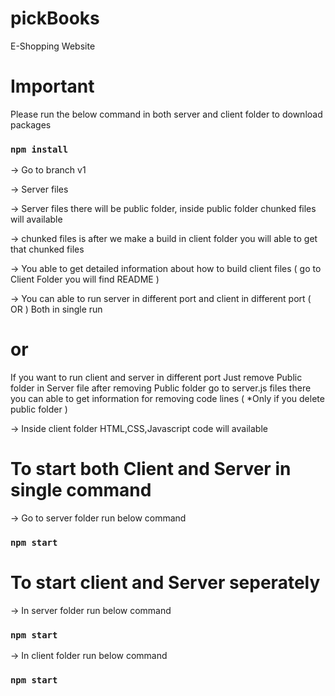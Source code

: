 # pickBooks

 E-Shopping Website
 
  
 # Important
 
 Please run the below command in both server and client folder to download packages
 
 ### `npm install`
 
 

 -> Go to branch v1
 
 -> Server files 
 
 -> Server files there will be public folder, inside public folder chunked files will available 
 
 -> chunked files is after we make a build in client folder you will able to get that chunked files 
 
 -> You able to get detailed information about how to build client files  ( go to Client Folder you will find README )
 
 -> You can able to run server in different port and client in different port ( OR ) Both in single run
 
 
 # or
 
 If you want to run client and server in different port Just remove Public folder in Server file after removing Public folder go to server.js files there you can able to 
 get information for removing code lines ( *Only if you delete public folder ) 
 
 -> Inside client folder HTML,CSS,Javascript code will available
 
 
 # To start both Client and Server in single command
 
 -> Go to server folder run below command
 
 ### `npm start`
 
 # To start client and Server seperately
 
 -> In server folder run below command
 
 ### `npm start`
 
 -> In client folder run below command
 
 ### `npm start`
 
 
